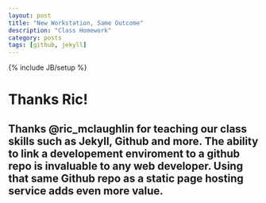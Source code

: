 ```yaml
---
layout: post
title: "New Workstation, Same Outcome"
description: "Class Homework"
category: posts
tags: [github, jekyll]
---
```

{% include JB/setup %}

# Thanks Ric!

## Thanks @ric_mclaughlin for teaching our class skills such as Jekyll, Github and more. The ability to link a developement enviroment to a github repo is invaluable to any web developer. Using that same Github repo as a static page hosting service adds even more value.